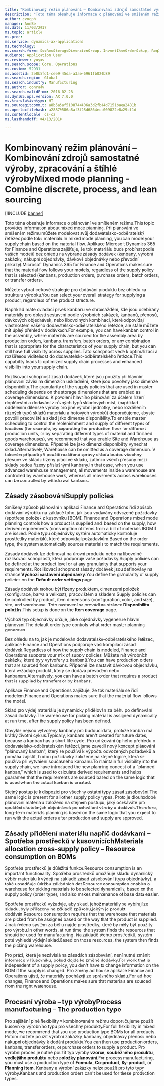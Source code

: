 ```yaml
---
title: "Kombinovaný režim plánování – Kombinování zdrojů samostatné výroby, zpracování a štíhlé výroby"
description: "Toto téma obsahuje informace o plánování ve smíšeném režimu."
author: cvocph
manager: AnnBe
ms.date: 11/03/2017
ms.topic: article
ms.prod: 
ms.service: dynamics-ax-applications
ms.technology: 
ms.search.form: EcoResStorageDimensionGroup, InventItemOrderSetup, ReqItemTable
audience: Application User
ms.reviewer: yuyus
ms.search.scope: Core, Operations
ms.custom: 52931
ms.assetid: 2e8b5fd1-cee9-45da-a3ae-6961fb020b89
ms.search.region: Global
ms.search.industry: Manufacturing
ms.author: conradv
ms.search.validFrom: 2016-02-28
ms.dyn365.ops.version: AX 7.0.0
ms.translationtype: HT
ms.sourcegitcommit: a8b5a5af5108744406a3d2fb84d7151baea2481b
ms.openlocfilehash: a28879586a8af3f98d6864ecc009822e8a29cf1d
ms.contentlocale: cs-cz
ms.lasthandoff: 04/13/2018

---
```


# <a name="mixed-mode-planning---combine-discrete-process-and-lean-sourcing"></a><span data-ttu-id="18146-103">Kombinovaný režim plánování – Kombinování zdrojů samostatné výroby, zpracování a štíhlé výroby</span><span class="sxs-lookup"><span data-stu-id="18146-103">Mixed mode planning - Combine discrete, process, and lean sourcing</span></span>

[!INCLUDE [banner](../includes/banner.md)]

<span data-ttu-id="18146-104">Toto téma obsahuje informace o plánování ve smíšeném režimu.</span><span class="sxs-lookup"><span data-stu-id="18146-104">This topic provides information about mixed mode planning.</span></span> <span data-ttu-id="18146-105">Při plánování ve smíšeném režimu můžete modelovat svůj dodavatelsko-odběratelský řetězec podle toku materiálu.</span><span class="sxs-lookup"><span data-stu-id="18146-105">In mixed mode planning, you can model your supply chain based on the material flow.</span></span> <span data-ttu-id="18146-106">Aplikace Microsoft Dynamics 365 for Finance and Operations zajišťuje, že tok materiálu bude probíhat podle vašich modelů bez ohledu na vybrané zásady dodávek (kanbany, výrobní zakázky, nákupní objednávky, dávkové objednávky nebo převodní příkazy).</span><span class="sxs-lookup"><span data-stu-id="18146-106">Microsoft Dynamics 365 for Finance and Operations makes sure that the material flow follows your models, regardless of the supply policy that is selected (kanbans, production orders, purchase orders, batch orders, or transfer orders).</span></span> 

<span data-ttu-id="18146-107">Můžete vybrat celkové strategie pro dodávání produktu bez ohledu na strukturu výrobku.</span><span class="sxs-lookup"><span data-stu-id="18146-107">You can select your overall strategy for supplying a product, regardless of the product structure.</span></span>  

<span data-ttu-id="18146-108">Například máte ovládací prvek kanbanu ve shromáždění, kde jsou odebírány materiály pro oblasti sestavení podle výrobních zakázek, kanbanů, přenosů, dávkových objednávek, nebo libovolných kombinaci, které odpovídají vlastnostem vašeho dodavatelsko-odběratelského řetězce, ale stále můžete mít úplný přehled v dodávkách.</span><span class="sxs-lookup"><span data-stu-id="18146-108">For example, you can have kanban control in the assembly, where materials are sourced for the assembly area by production orders, kanbans, transfers, batch orders, or any combination that is appropriate for the characteristics of your supply chain, but you can still have full visibility across supplies.</span></span> <span data-ttu-id="18146-109">Tato schopnost vede k optimalizaci a rozšířenou viditelnost do dodavatelsko-odběratelského řetězce.</span><span class="sxs-lookup"><span data-stu-id="18146-109">This capability leads to optimized supply chain processes and enhanced visibility into your supply chain.</span></span>  

<span data-ttu-id="18146-110">Rozlišovací schopnost zásad dodávek, které jsou použity při hlavním plánování závisí na dimenzích uskladnění, které jsou povoleny jako dimenze disponibility.</span><span class="sxs-lookup"><span data-stu-id="18146-110">The granularity of the supply policies that are used in master scheduling depends on the storage dimensions that are enabled as coverage dimensions.</span></span> <span data-ttu-id="18146-111">K povolení hlavního plánování za účelem řízení doplňování a dodávání z různých typů skladových míst, (například oddělením dílenské výroby pro jiné výrobní jednotky, nebo rozdělením různých typů skladů materiálu a hotových výrobků) doporučujeme, abyste povolili pracoviště a sklad jako dimenze disponibility.</span><span class="sxs-lookup"><span data-stu-id="18146-111">To enable master scheduling to control the replenishment and supply of different types of locations (for example, by separating the production floor for different production units, or by separating different types of material and finished goods warehouses), we recommend that you enable Site and Warehouse as coverage dimensions.</span></span> <span data-ttu-id="18146-112">Případně lze jako dimenzi disponibility vynechat sklad.</span><span class="sxs-lookup"><span data-stu-id="18146-112">Alternatively, Warehouse can be omitted as a coverage dimension.</span></span> <span data-ttu-id="18146-113">V takovém případě při použití rozšířené správy skladu budou všechny přesuny ve skladu řízeny prací ve skladu, zatímco všech přesuny mezi sklady budou řízeny příslušnými kanbany.</span><span class="sxs-lookup"><span data-stu-id="18146-113">In that case, when you use advanced warehouse management, all movements inside a warehouse are controlled by warehouse work, whereas all movements across warehouses can be controlled by withdrawal kanbans.</span></span>

## <a name="supply-policies"></a><span data-ttu-id="18146-114">Zásady zásobování</span><span class="sxs-lookup"><span data-stu-id="18146-114">Supply policies</span></span>
<span data-ttu-id="18146-115">Smíšený způsob plánování v aplikaci Finance and Operations řídí způsob dodávání výrobku na základě toho, jak jsou vydávány odvozené požadavky (spotřeba položek z kusovníku \[BOM\]).</span><span class="sxs-lookup"><span data-stu-id="18146-115">Finance and Operations mixed mode planning controls how a product is supplied and, based on the supply, how derived requirements (consumption of items from a bill of materials \[BOM\]) are issued.</span></span> <span data-ttu-id="18146-116">Podle typu objednávky systém automaticky kontroluje prostředky materiálů, které odpovídají požadavkům.</span><span class="sxs-lookup"><span data-stu-id="18146-116">Based on the order type, the system automatically sources materials to match the requirements.</span></span>  

<span data-ttu-id="18146-117">Zásady dodávek lze definovat na úrovni produktu nebo na libovolné rozlišovací schopnosti, která podporuje vaše požadavky.</span><span class="sxs-lookup"><span data-stu-id="18146-117">Supply policies can be defined at the product level or at any granularity that supports your requirements.</span></span> <span data-ttu-id="18146-118">Rozlišovací schopnost zásady dodávek jsou definovány na stránce **Výchozí nastavení objednávky**.</span><span class="sxs-lookup"><span data-stu-id="18146-118">You define the granularity of supply policies on the **Default order settings** page.</span></span>  

<span data-ttu-id="18146-119">Zásady dodávek mohou být řízeny produktem, dimenzemi položek (konfigurace, barva a velikost), pracovištěm a skladem.</span><span class="sxs-lookup"><span data-stu-id="18146-119">Supply policies can be controlled by product, item dimensions (configuration, color, and size), site, and warehouse.</span></span> <span data-ttu-id="18146-120">Toto nastavení se provádí na stránce **Disponibilita položky**.</span><span class="sxs-lookup"><span data-stu-id="18146-120">This setup is done on the **Item coverage** page.</span></span>  

<span data-ttu-id="18146-121">Výchozí typ objednávky určuje, jaké objednávky vygeneruje hlavní plánování.</span><span class="sxs-lookup"><span data-stu-id="18146-121">The default order type controls what order master planning generates.</span></span>  

<span data-ttu-id="18146-122">Bez ohledu na to, jak je modelován dodavatelsko-odběratelského řetězec, aplikace Finance and Operations podporuje vaši kompilaci zásad dodávek.</span><span class="sxs-lookup"><span data-stu-id="18146-122">Regardless of how the supply chain is modeled, Finance and Operations supports your mix of supply policies.</span></span> <span data-ttu-id="18146-123">Můžete mít výrobních zakázky, které byly vytvořeny z kanbanů.</span><span class="sxs-lookup"><span data-stu-id="18146-123">You can have production orders that are sourced from kanbans.</span></span> <span data-ttu-id="18146-124">Případně lze nastavit dávkovou objednávku, která vyžaduje produkt, který se dodává převodem nebo kanbanem.</span><span class="sxs-lookup"><span data-stu-id="18146-124">Alternatively, you can have a batch order that requires a product that is supplied by transfers or by kanbans.</span></span>  

<span data-ttu-id="18146-125">Aplikace Finance and Operations zajišťuje, že tok materiálu se řídí modelem.</span><span class="sxs-lookup"><span data-stu-id="18146-125">Finance and Operations makes sure that the material flow follows the model.</span></span>  

<span data-ttu-id="18146-126">Sklad pro výdej materiálu je dynamicky přidělován za běhu po definování zásad dodávky.</span><span class="sxs-lookup"><span data-stu-id="18146-126">The warehouse for picking material is assigned dynamically at run time, after the supply policy has been defined.</span></span>  

<span data-ttu-id="18146-127">Obvykle nejsou vytvořeny kanbany pro budoucí data, protože kanban má krátký životní cyklus.</span><span class="sxs-lookup"><span data-stu-id="18146-127">Typically, kanbans aren't created for future dates, because a kanban has a short life cycle.</span></span> <span data-ttu-id="18146-128">Pro udržování úplného přehledu o dodavatelsko-odběratelském řetězci, jsme zavedli nový koncept plánování "plánovaný kanban", který se používá k výpočtu odvozených požadavků a pomáhá zajistit, budou požadavky založené na stejné logice, která se používá při vytváření současného kanbanu.</span><span class="sxs-lookup"><span data-stu-id="18146-128">To maintain full visibility into the supply chain, we have introduced the new planning concept of a “planned kanban,” which is used to calculate derived requirements and helps guarantee that the requirements are sourced based on the same logic that is used when the actual kanban is created.</span></span>  

<span data-ttu-id="18146-129">Stejný postup je k dispozici pro všechny ostatní typy zásad zásobování.</span><span class="sxs-lookup"><span data-stu-id="18146-129">The same logic is present for all other supply policy types.</span></span> <span data-ttu-id="18146-130">Proto je dlouhodobé plánování materiálu založeno na stejném postupu, jaký očekáváte pro spuštění skutečných objednávek po schválení výroby a dodávek.</span><span class="sxs-lookup"><span data-stu-id="18146-130">Therefore, long-term materials planning is based on the same logic that you expect to run with the actual orders after production and supply are approved.</span></span>

## <a name="materials-allocation-cross-supply-policy--resource-consumption-on-boms"></a><span data-ttu-id="18146-131">Zásady přidělení materiálu napříč dodávkami – Spotřeba prostředků v kusovnících</span><span class="sxs-lookup"><span data-stu-id="18146-131">Materials allocation cross-supply policy – Resource consumption on BOMs</span></span>
<span data-ttu-id="18146-132">Spotřeba prostředků je důležitá funkce.</span><span class="sxs-lookup"><span data-stu-id="18146-132">Resource consumption is an important functionality.</span></span> <span data-ttu-id="18146-133">Spotřeba prostředků umožňuje skladu dynamický výběr materiálu k výdeji na základě zásad zásobování (typu objednávky), a také usnadňuje údržbu základních dat.</span><span class="sxs-lookup"><span data-stu-id="18146-133">Resource consumption enables a warehouse for picking materials to be selected dynamically, based on the supply policy (order type), and also makes maintenance of base data easier.</span></span>  

<span data-ttu-id="18146-134">Spotřeba prostředků vyžaduje, aby sklad, jehož materiály se vybírají ze skladu, byly přiřazeny na základě způsobu,jakým je produkt dodáván.</span><span class="sxs-lookup"><span data-stu-id="18146-134">Resource consumption requires that the warehouse that materials are picked from be assigned based on the way that the product is supplied.</span></span> <span data-ttu-id="18146-135">Jinak řečeno systém za běhu najde prostředky, které by měly být použity pro výrobu.</span><span class="sxs-lookup"><span data-stu-id="18146-135">In other words, at run time, the system finds the resources that should be used for manufacturing.</span></span> <span data-ttu-id="18146-136">Na základě těchto prostředků, systém poté vyhledá výdejní sklad.</span><span class="sxs-lookup"><span data-stu-id="18146-136">Based on those resources, the system then finds the picking warehouse.</span></span>  

<span data-ttu-id="18146-137">Pro práci, která je nezávislá na zásadách zásobování, není nutné změnit informace v Kusovníku, pokud dojde ke změně dodávky.</span><span class="sxs-lookup"><span data-stu-id="18146-137">For work that is independent of a supply policy, you don't have to change information on the BOM if the supply is changed.</span></span> <span data-ttu-id="18146-138">Pro změny ad hoc se aplikace Finance and Operations ujistí, že materiály pocházejí ze správného skladu.</span><span class="sxs-lookup"><span data-stu-id="18146-138">For ad-hoc changes, Finance and Operations makes sure that materials are sourced from the right warehouse.</span></span>

## <a name="process-manufacturing--the-production-type"></a><span data-ttu-id="18146-139">Procesní výroba – typ výroby</span><span class="sxs-lookup"><span data-stu-id="18146-139">Process manufacturing – The production type</span></span>
<span data-ttu-id="18146-140">Pro zajištění plné flexibility v kombinovaném režimu doporučujeme použít kusovníky výrobního typu pro všechny produkty.</span><span class="sxs-lookup"><span data-stu-id="18146-140">For full flexibility in mixed mode, we recommend that you use production type BOMs for all products.</span></span> <span data-ttu-id="18146-141">Potom můžete použít výrobní zakázky, kanbany, objednávky přenosu nebo nákupní objednávky k dodání produktu.</span><span class="sxs-lookup"><span data-stu-id="18146-141">You can then use production orders, kanbans, transfer orders, or purchase orders to supply a product.</span></span> <span data-ttu-id="18146-142">Pro výrobní proces je nutné použít typ výroby **vzorce**, **souběžného produktu**, **vedlejšího produktu** nebo **položky plánování**.</span><span class="sxs-lookup"><span data-stu-id="18146-142">For process manufacturing, you must use a production type of **Formula**, **Co-product**, **By-product**, or **Planning item**.</span></span> <span data-ttu-id="18146-143">Kanbany a výrobní zakázky nelze použít pro tyto typy výroby.</span><span class="sxs-lookup"><span data-stu-id="18146-143">Kanbans and production orders can't be used for these production types.</span></span>




